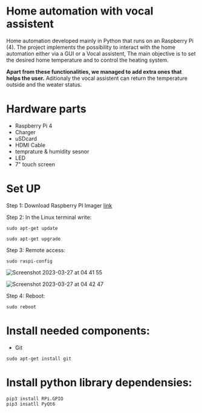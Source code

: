 # Home automation with vocal assistent

Home automation developed mainly in Python that runs on an Raspberry Pi (4).
The project implements the possibility to interact with the home automation either via a GUI or a Vocal assistent,
The main objective is to set the desired home temperature and to control the heating system.


**Apart from these functionalities, we managed to add extra ones that helps the user.**
Aditionaly the vocal assistent can return the temperature outside and the weater status.

# Hardware parts
- Raspberry Pi 4
- Charger
- uSDcard
- HDMI Cable
- temprature & humidity sesnor
- LED 
- 7" touch screen

# Set UP
Step 1: Download Raspberry PI Imager [link](https://www.raspberrypi.com/software/)

Step 2: In the Linux terminal write:
```
sudo apt-get update
```
```
sudo apt-get upgrade
```
Step 3: Remote access:
```
sudo raspi-config 
```
![Screenshot 2023-03-27 at 04 41 55](https://user-images.githubusercontent.com/115079881/227820929-e64c5a04-561b-4853-9da8-b7078e417be3.png)

![Screenshot 2023-03-27 at 04 42 47](https://user-images.githubusercontent.com/115079881/227821017-244e9e4a-1712-4588-87bf-128046b04ec5.png)

Step 4: Reboot:
```
sudo reboot
```
# Install needed components:
- Git
```
sudo apt-get install git
```
# Install python library dependensies:
```
pip3 install RPi.GPIO
pip3 insatll PyQt6
```
